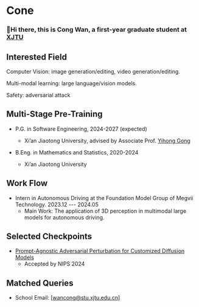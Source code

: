 # Cone

###  :wave:Hi there, this is Cong Wan, a first-year graduate student at [XJTU](http://www.xjtu.edu.cn/)

## Interested Field

Computer Vision: image generation/editing, video generation/editing.

Multi-modal learning: large language/vision models.

Safety: adversarial attack

## Multi-Stage Pre-Training

- P.G. in Software Engineering, 2024-2027 (expected)
  - Xi’an Jiaotong University, advised by Associate Prof. [Yihong Gong](https://gr.xjtu.edu.cn/en/web/ygong)
    
- B.Eng. in Mathematics and Statistics, 2020-2024
  - Xi’an Jiaotong University
 
## Work Flow

- Intern in Autonomous Driving at the Foundation Model Group of Megvii Technology. 2023.12 --- 2024.05
  - Main Work: The application of 3D perception in multimodal large models for autonomous driving.

## Selected Checkpoints
- [Prompt-Agnostic Adversarial Perturbation for Customized Diffusion Models](https://arxiv.org/abs/2408.10571)
  - Accepted by NIPS 2024


## Matched Queries

- School Email: [wancong@stu.xjtu.edu.cn]
